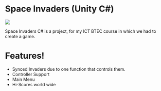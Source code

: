 # Space Invaders (Unity C#)

![](https://github.com/theopathy/Space-Invaders/blob/master/Splash.jpg?raw=true)



Space Invaders C# is a project, for my ICT BTEC course in which we had to create a game.

# Features!

  - Synced Invaders due to one function that controls them.
  - Controller Support
  - Main Menu
  - Hi-Scores world wide



